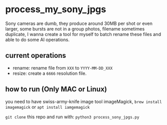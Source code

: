 # process_my_sony_jpgs

Sony cameras are dumb, they produce around 30MB per shot or even larger, some bursts are not in a group photos, filename sometimes duplicate, I wanna create a tool for myself to batch rename these files and able to do some AI operations.

## current operations
* rename: rename file from `XXX` to `YYYY-MM-DD_XXX`
* resize: create a `6666` resolution file.
 
## how to run (Only MAC or Linux)
you need to have swiss-army-knife image tool imageMagick, `brew install imagemagick` or `apt install iamgemagick`

`git clone` this repo and run with:
`python3 process_sony_jpgs.py`
